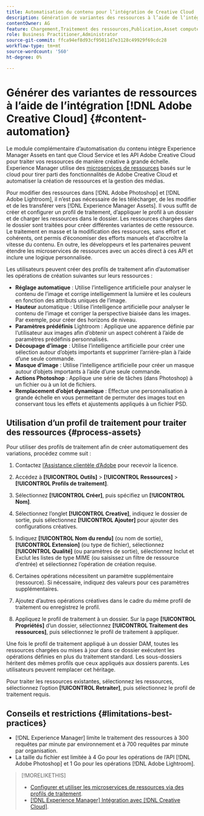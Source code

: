 ```yaml
---
title: Automatisation du contenu pour l’intégration de Creative Cloud
description: Génération de variantes des ressources à l’aide de l’intégration de Creative Cloud
contentOwner: AG
feature: Chargement,Traitement des ressources,Publication,Asset compute Microservices,Workflow
role: Business Practitioner,Administrator
source-git-commit: ffca94ef8d93cf95011d7e3128c49929f69cdc28
workflow-type: tm+mt
source-wordcount: '560'
ht-degree: 0%

---
```



# Générer des variantes de ressources à l’aide de l’intégration [!DNL Adobe Creative Cloud] {#content-automation}

Le module complémentaire d’automatisation du contenu intègre Experience Manager Assets en tant que Cloud Service et les API Adobe Creative Cloud pour traiter vos ressources de manière créative à grande échelle. Experience Manager utilise des [microservices de ressources](/help/assets/asset-microservices-overview.md) basés sur le cloud pour tirer parti des fonctionnalités de Adobe Creative Cloud et automatiser la création de ressources et la gestion des médias.

Pour modifier des ressources dans [!DNL Adobe Photoshop] et [!DNL Adobe Lightroom], il n’est pas nécessaire de les télécharger, de les modifier et de les transférer vers [!DNL Experience Manager Assets]. Il vous suffit de créer et configurer un profil de traitement, d’appliquer le profil à un dossier et de charger les ressources dans le dossier. Les ressources chargées dans le dossier sont traitées pour créer différentes variantes de cette ressource. Le traitement en masse et la modification des ressources, sans effort et cohérents, ont permis d’économiser des efforts manuels et d’accroître la vitesse du contenu. En outre, les développeurs et les partenaires peuvent étendre les microservices de ressources avec un accès direct à ces API et inclure une logique personnalisée.

Les utilisateurs peuvent créer des profils de traitement afin d’automatiser les opérations de création suivantes sur leurs ressources :

* **Réglage automatique** : Utilise l’intelligence artificielle pour analyser le contenu de l’image et corrige intelligemment la lumière et les couleurs en fonction des attributs uniques de l’image.
* **Hauteur** automatique : Utilise l’intelligence artificielle pour analyser le contenu de l’image et corriger la perspective biaisée dans les images. Par exemple, pour créer des horizons de niveau.
* **Paramètres prédéfinis** Lightroom : Applique une apparence définie par l’utilisateur aux images afin d’obtenir un aspect cohérent à l’aide de paramètres prédéfinis personnalisés.
* **Découpage d’image** : Utilise l’intelligence artificielle pour créer une sélection autour d’objets importants et supprimer l’arrière-plan à l’aide d’une seule commande.
* **Masque d’image** : Utilise l’intelligence artificielle pour créer un masque autour d’objets importants à l’aide d’une seule commande.
* **Actions Photoshop** : Applique une série de tâches (dans Photoshop) à un fichier ou à un lot de fichiers.
* **Remplacement d’objet dynamique** : Effectue une personnalisation à grande échelle en vous permettant de permuter des images tout en conservant tous les effets et ajustements appliqués à un fichier PSD.

## Utilisation d’un profil de traitement pour traiter des ressources {#process-assets}

Pour utiliser des profils de traitement afin de créer automatiquement des variations, procédez comme suit :

1. Contactez [l’Assistance clientèle d’Adobe](https://experienceleague.adobe.com/#support) pour recevoir la licence.

1. Accédez à **[!UICONTROL Outils]** > **[!UICONTROL Ressources]** > **[!UICONTROL Profils de traitement]**.

1. Sélectionnez **[!UICONTROL Créer]**, puis spécifiez un **[!UICONTROL Nom]**.

1. Sélectionnez l’onglet **[!UICONTROL Creative]**, indiquez le dossier de sortie, puis sélectionnez **[!UICONTROL Ajouter]** pour ajouter des configurations créatives.

1. Indiquez **[!UICONTROL Nom du rendu]** (ou nom de sortie), **[!UICONTROL Extension]** (ou type de fichier), sélectionnez **[!UICONTROL Qualité]** (ou paramètres de sortie), sélectionnez Inclut et Exclut les listes de type MIME (ou saisissez un filtre de ressource d’entrée) et sélectionnez l’opération de création requise.

1. Certaines opérations nécessitent un paramètre supplémentaire (ressource). Si nécessaire, indiquez des valeurs pour ces paramètres supplémentaires.

1. Ajoutez d’autres opérations créatives dans le cadre du même profil de traitement ou enregistrez le profil.

1. Appliquez le profil de traitement à un dossier. Sur la page **[!UICONTROL Propriétés]** d’un dossier, sélectionnez **[!UICONTROL Traitement des ressources]**, puis sélectionnez le profil de traitement à appliquer.

Une fois le profil de traitement appliqué à un dossier DAM, toutes les ressources chargées ou mises à jour dans ce dossier exécutent les opérations définies en plus du traitement standard. Les sous-dossiers héritent des mêmes profils que ceux appliqués aux dossiers parents. Les utilisateurs peuvent remplacer cet héritage.

Pour traiter les ressources existantes, sélectionnez les ressources, sélectionnez l’option **[!UICONTROL Retraiter]**, puis sélectionnez le profil de traitement requis.

## Conseils et restrictions {#limitations-best-practices}

* [!DNL Experience Manager] limite le traitement des ressources à 300 requêtes par minute par environnement et à 700 requêtes par minute par organisation.
* La taille du fichier est limitée à 4 Go pour les opérations de l’API [!DNL Adobe Photoshop] et 1 Go pour les opérations [!DNL Adobe Lightroom].

>[!MORELIKETHIS]
>
>* [Configurer et utiliser les microservices de ressources via des profils de traitement](/help/assets/asset-microservices-configure-and-use.md).
>* [ [!DNL Experience Manager] Intégration avec [!DNL Creative Cloud]](/help/assets/aem-cc-integration-best-practices.md).


